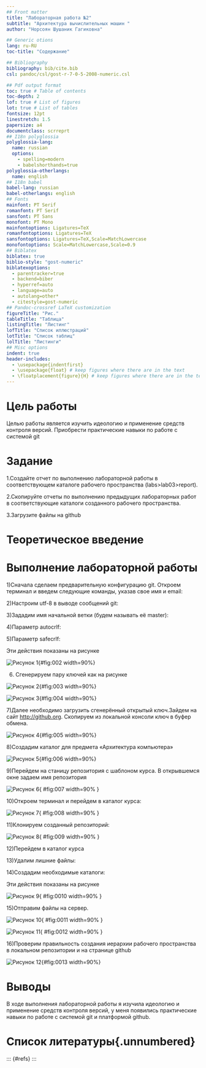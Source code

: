 ```yaml
---
## Front matter
title: "Лабораторная работа №2"
subtitle: "Архитектура вычислительных машин "
author: "Норсоян Шушаник Гагиковна"

## Generic otions
lang: ru-RU
toc-title: "Содержание"

## Bibliography
bibliography: bib/cite.bib
csl: pandoc/csl/gost-r-7-0-5-2008-numeric.csl

## Pdf output format
toc: true # Table of contents
toc-depth: 2
lof: true # List of figures
lot: true # List of tables
fontsize: 12pt
linestretch: 1.5
papersize: a4
documentclass: scrreprt
## I18n polyglossia
polyglossia-lang:
  name: russian
  options:
	- spelling=modern
	- babelshorthands=true
polyglossia-otherlangs:
  name: english
## I18n babel
babel-lang: russian
babel-otherlangs: english
## Fonts
mainfont: PT Serif
romanfont: PT Serif
sansfont: PT Sans
monofont: PT Mono
mainfontoptions: Ligatures=TeX
romanfontoptions: Ligatures=TeX
sansfontoptions: Ligatures=TeX,Scale=MatchLowercase
monofontoptions: Scale=MatchLowercase,Scale=0.9
## Biblatex
biblatex: true
biblio-style: "gost-numeric"
biblatexoptions:
  - parentracker=true
  - backend=biber
  - hyperref=auto
  - language=auto
  - autolang=other*
  - citestyle=gost-numeric
## Pandoc-crossref LaTeX customization
figureTitle: "Рис."
tableTitle: "Таблица"
listingTitle: "Листинг"
lofTitle: "Список иллюстраций"
lotTitle: "Список таблиц"
lolTitle: "Листинги"
## Misc options
indent: true
header-includes:
  - \usepackage{indentfirst}
  - \usepackage{float} # keep figures where there are in the text
  - \floatplacement{figure}{H} # keep figures where there are in the text
---
```


# Цель работы

 Целью работы является изучить идеологию и применение средств контроля
версий. Приобрести практические навыки по работе с системой git
 
# Задание

1.Создайте отчет по выполнению лабораторной работы в соответствующем
каталоге рабочего пространства (labs>lab03>report).

2.Скопируйте отчеты по выполнению предыдущих лабораторных работ в соответствующие каталоги созданного рабочего пространства.

3.Загрузите файлы на github

# Теоретическое введение
# Выполнение лабораторной работы

1)Сначала сделаем предварительную конфигурацию git. 
Откроем терминал и введем следующие команды, указав свое имя и email:

2)Настроим utf-8 в выводе сообщений git:

3)Зададим имя начальной ветки (будем называть её master):

4)Параметр autocrlf:

5)Параметр safecrlf:

Эти действия показаны на рисунке 

![Рисунок 1](image/скрин1.jpg){#fig:002 width=90%}

6) Сгенерируем пару ключей как на рисунке 

![Рисунок 2](image/скрин2.jpg){#fig:003 width=90%}

![Рисунок 3](image/скрин3.jpg){#fig:004 width=90%}

7)Далее необходимо загрузить сгенерённый открытый ключ.Зайдем на сайт http://github.org. Скопируем из локальной консоли ключ в буфер обмена.

![Рисунок 4](image/скрин4.jpg){#fig:005 width=90%}

8)Создадим каталог для предмета «Архитектура компьютера»

![Рисунок 5](image/скрин5.jpg){#fig:006 width=90%}

9)Перейдем на станицу репозитория с шаблоном курса. В открывшемся окне задаем имя репозитория

![Рисунок 6](image/скрин6.jpg){ #fig:007 width=90% }

10)Откроем терминал и перейдем в каталог курса:

![Рисунок 7](image/скрин7.jpg){ #fig:008 width=90% }

11)Клонируем созданный репозиторий:

![Рисунок 8](image/скрин8.jpg){ #fig:009 width=90% }

12)Перейдем в каталог курса

13)Удалим лишние файлы:

14)Создадим необходимые каталоги:

Эти действия показаны на рисунке 

![Рисунок 9](image/скрин9.jpg){ #fig:0010 width=90% }

15)Отправим файлы на сервер.

![Рисунок 10](image/скрин10.jpg){ #fig:0011 width=90% }

![Рисунок 11](image/скрин11.jpg){ #fig:0012 width=90% }

16)Проверим правильность создания иерархии рабочего пространства в локальном репозитории и на  странице github

![Рисунок 12](image/скрин12.jpg){#fig:0013 width=90%}



# Выводы

В ходе выполнения лабораторной работы я изучила идеологию и
применение средств контроля версий, у меня появились практические навыки
по работе с системой git и платформой github.



# Список литературы{.unnumbered}

::: {#refs}
:::
